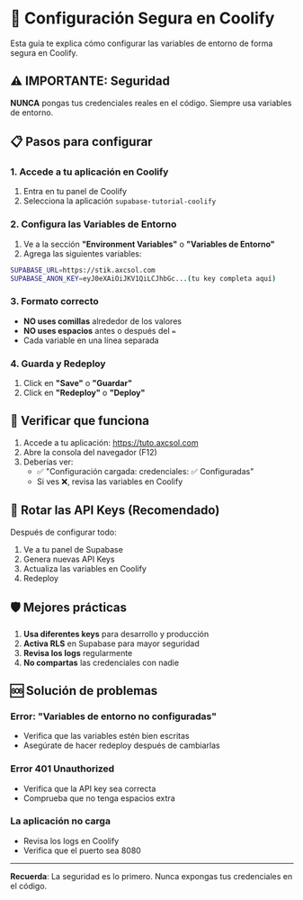 # 🔐 Configuración Segura en Coolify

Esta guía te explica cómo configurar las variables de entorno de forma segura en Coolify.

## ⚠️ IMPORTANTE: Seguridad

**NUNCA** pongas tus credenciales reales en el código. Siempre usa variables de entorno.

## 📋 Pasos para configurar

### 1. Accede a tu aplicación en Coolify

1. Entra en tu panel de Coolify
2. Selecciona la aplicación `supabase-tutorial-coolify`

### 2. Configura las Variables de Entorno

1. Ve a la sección **"Environment Variables"** o **"Variables de Entorno"**
2. Agrega las siguientes variables:

```bash
SUPABASE_URL=https://stik.axcsol.com
SUPABASE_ANON_KEY=eyJ0eXAiOiJKV1QiLCJhbGc...(tu key completa aquí)
```

### 3. Formato correcto

- **NO uses comillas** alrededor de los valores
- **NO uses espacios** antes o después del `=`
- Cada variable en una línea separada

### 4. Guarda y Redeploy

1. Click en **"Save"** o **"Guardar"**
2. Click en **"Redeploy"** o **"Deploy"**

## 🧪 Verificar que funciona

1. Accede a tu aplicación: https://tuto.axcsol.com
2. Abre la consola del navegador (F12)
3. Deberías ver:
   - ✅ "Configuración cargada: credenciales: ✅ Configuradas"
   - Si ves ❌, revisa las variables en Coolify

## 🔄 Rotar las API Keys (Recomendado)

Después de configurar todo:

1. Ve a tu panel de Supabase
2. Genera nuevas API Keys
3. Actualiza las variables en Coolify
4. Redeploy

## 🛡️ Mejores prácticas

1. **Usa diferentes keys** para desarrollo y producción
2. **Activa RLS** en Supabase para mayor seguridad
3. **Revisa los logs** regularmente
4. **No compartas** las credenciales con nadie

## 🆘 Solución de problemas

### Error: "Variables de entorno no configuradas"
- Verifica que las variables estén bien escritas
- Asegúrate de hacer redeploy después de cambiarlas

### Error 401 Unauthorized
- Verifica que la API key sea correcta
- Comprueba que no tenga espacios extra

### La aplicación no carga
- Revisa los logs en Coolify
- Verifica que el puerto sea 8080

---

**Recuerda**: La seguridad es lo primero. Nunca expongas tus credenciales en el código.